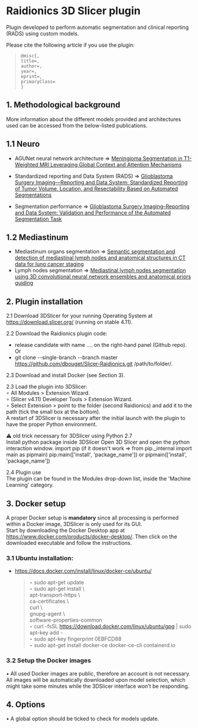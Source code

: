 # Raidionics 3D Slicer plugin 
Plugin developed to perform automatic segmentation and clinical reporting (RADS) using custom models.

Please cite the following article if you use the plugin:  
>`@misc{,`  
      `title=,`  
      `author=,`  
      `year=,`  
      `eprint=,`  
      `primaryClass=`  
`}`

## 1. Methodological background

More information about the different models provided and architectures used can be accessed from the below-listed publications.  

## 1.1 Neuro  
* AGUNet neural network architecture => [Meningioma Segmentation in T1-Weighted MRI Leveraging Global Context and Attention Mechanisms](https://www.frontiersin.org/articles/10.3389/fradi.2021.711514/full)

* Standardized reporting and Data System (RADS) => [Glioblastoma Surgery Imaging—Reporting and Data System: Standardized Reporting of Tumor Volume, Location, and Resectability Based on Automated Segmentations ](https://www.mdpi.com/2072-6694/13/12/2854)

* Segmentation performance => [Glioblastoma Surgery Imaging–Reporting and Data System: Validation and Performance of the Automated Segmentation Task ](https://www.mdpi.com/2072-6694/13/18/4674)

## 1.2 Mediastinum
* Mediastinum organs segmentation => [Semantic segmentation and detection of mediastinal lymph nodes and anatomical structures in CT data for lung cancer staging](https://link.springer.com/article/10.1007/s11548-019-01948-8)  
* Lymph nodes segmentation => [Mediastinal lymph nodes segmentation using 3D convolutional neural network ensembles and anatomical priors guiding](https://www.tandfonline.com/doi/pdf/10.1080/21681163.2022.2043778)


## 2. Plugin installation

2.1 Download 3DSlicer for your running Operating System at https://download.slicer.org/ (running on stable 4.11).  

2.2 Download the Raidionics plugin code:  
* release candidate with name .... on the right-hand panel (Github repo).  
Or
* git clone --single-branch --branch master https://github.com/dbouget/Slicer-Raidionics.git /path/to/folder/.  

2.3 Download and install Docker (see Section 3).  

2.3 Load the plugin into 3DSlicer:   
	∘ All Modules > Extension Wizard.  
	∘ (Slicer v4.11) Developer Tools > Extension Wizard.  
	∘ Select Extension > point to the folder (second Raidionics) and add it to the path (tick the small box at the bottom).  
A restart of 3DSlicer is necessary after the initial launch with the plugin to have the proper Python environment.  

:warning: old trick necessary for 3DSlicer using Python 2.7  
Install python package inside 3DSlicer
Open 3D Slicer and open the python interaction window.
import pip (if it doesn't work => from pip._internal import main as pipmain)
pip.main(['install', 'package_name']) or pipmain(['install', 'package_name'])

2.4  Plugin use  
The plugin can be found in the Modules drop-down list, inside the 'Machine Learning' category. 

## 3. Docker setup
A proper Docker setup is **mandatory** since all processing is performed within
a Docker image, 3DSlicer is only used for its GUI.  
Start by downloading the Docker Desktop app at https://www.docker.com/products/docker-desktop/.
Then click on the downloaded executable and follow the instructions.  

### 3.1 Ubuntu installation: 
* https://docs.docker.com/install/linux/docker-ce/ubuntu/  
    > ‣ sudo apt-get update  
    > ‣ sudo apt-get install \  
            apt-transport-https \   
            ca-certificates \  
            curl \  
            gnupg-agent \   
            software-properties-common   
    > ‣ curl -fsSL https://download.docker.com/linux/ubuntu/gpg | sudo apt-key add -   
    > ‣ sudo apt-key fingerprint 0EBFCD88   
    > ‣ sudo apt-get install docker-ce docker-ce-cli containerd.io  

### 3.2 Setup the Docker images
• All used Docker images are public, therefore an account is not necessary. 
All images will be automatically downloaded upon model selection, which might 
take some minutes while the 3DSlicer interface won't be responding.  

## 4. Options
• A global option should be ticked to check for models update.  

